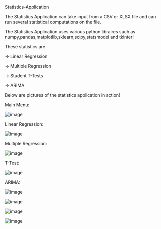  Statistics-Application

 The Statistics Application can take input from a CSV or XLSX file and can run several statistical computations on the file. 

 The Statistics Application uses various python libraires such as numpy,pandas,matplotlib,sklearn,scipy,statsmodel and tkinter! 
 
 These statistics are
 
   -> Linear Regression
   
   -> Multiple Regression
   
   -> Student T-Tests
   
  -> ARIMA

  Below are pictures of the statistics application in action!

  Main Menu:

![image](https://github.com/AliMoeez/Statistics-Application/assets/77748153/892cf6b3-206b-4655-a3ba-2197264bdbd8)

Linear Regression:

![image](https://github.com/AliMoeez/Statistics-Application/assets/77748153/1f760d2b-e11c-4c6f-ad52-8b88e0819791)



Multiple Regression:

![image](https://github.com/AliMoeez/Statistics-Application/assets/77748153/cedc0a0b-bde5-4703-9b49-d84513ef662d)


T-Test:

![image](https://github.com/AliMoeez/Statistics-Application/assets/77748153/ea554f88-fd8c-4659-9094-cd5d1829397e)


ARIMA:

![image](https://github.com/AliMoeez/Statistics-Application/assets/77748153/cc77294b-4985-4f16-856f-88cd0ac84ebb)

![image](https://github.com/AliMoeez/Statistics-Application/assets/77748153/7789a495-5d5e-4b5d-9547-b0b989450d66)


![image](https://github.com/AliMoeez/Statistics-Application/assets/77748153/37479823-5102-484c-956a-f1cf72ac5028)

![image](https://github.com/AliMoeez/Statistics-Application/assets/77748153/eb43d03f-36cc-41a3-8949-ca8a193ad2ea)








 

